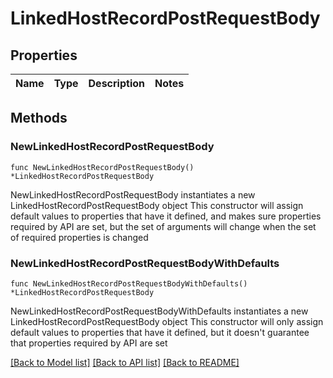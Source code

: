 # LinkedHostRecordPostRequestBody

## Properties

Name | Type | Description | Notes
------------ | ------------- | ------------- | -------------

## Methods

### NewLinkedHostRecordPostRequestBody

`func NewLinkedHostRecordPostRequestBody() *LinkedHostRecordPostRequestBody`

NewLinkedHostRecordPostRequestBody instantiates a new LinkedHostRecordPostRequestBody object
This constructor will assign default values to properties that have it defined,
and makes sure properties required by API are set, but the set of arguments
will change when the set of required properties is changed

### NewLinkedHostRecordPostRequestBodyWithDefaults

`func NewLinkedHostRecordPostRequestBodyWithDefaults() *LinkedHostRecordPostRequestBody`

NewLinkedHostRecordPostRequestBodyWithDefaults instantiates a new LinkedHostRecordPostRequestBody object
This constructor will only assign default values to properties that have it defined,
but it doesn't guarantee that properties required by API are set


[[Back to Model list]](../README.md#documentation-for-models) [[Back to API list]](../README.md#documentation-for-api-endpoints) [[Back to README]](../README.md)


